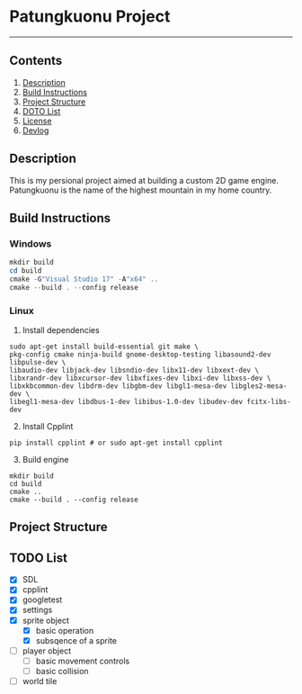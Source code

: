 # Patungkuonu Project
---

## Contents
1. [Description](#description)
2. [Build Instructions](#build-instructions)
3. [Project Structure](#project-structure)
4. [DOTO List](#todo-list)
5. [License](./license)
6. [Devlog](./doc/devlog.md)

## Description
This is my persional project aimed at building a custom 2D game engine.
Patungkuonu is the name of the highest mountain in my home country.

## Build Instructions
### Windows
```powershell
mkdir build
cd build
cmake -G"Visual Studio 17" -A"x64" ..
cmake --build . --config release
```
### Linux
1. Install dependencies
```console
sudo apt-get install build-essential git make \
pkg-config cmake ninja-build gnome-desktop-testing libasound2-dev libpulse-dev \
libaudio-dev libjack-dev libsndio-dev libx11-dev libxext-dev \
libxrandr-dev libxcursor-dev libxfixes-dev libxi-dev libxss-dev \
libxkbcommon-dev libdrm-dev libgbm-dev libgl1-mesa-dev libgles2-mesa-dev \
libegl1-mesa-dev libdbus-1-dev libibus-1.0-dev libudev-dev fcitx-libs-dev
```
2. Install Cpplint
```console
pip install cpplint # or sudo apt-get install cpplint
```
3. Build engine
```console
mkdir build
cd build
cmake ..
cmake --build . --config release
```

## Project Structure

## TODO List
- [x] SDL
- [x] cpplint
- [x] googletest
- [x] settings
- [x] sprite object
  - [x] basic operation
  - [x] subsqence of a sprite
- [ ] player object
  - [ ] basic movement controls
  - [ ] basic collision
- [ ] world tile
